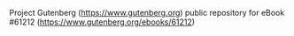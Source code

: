 Project Gutenberg (https://www.gutenberg.org) public repository for eBook #61212 (https://www.gutenberg.org/ebooks/61212)
